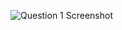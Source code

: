 ![Question 1 Screenshot](Screenshots/Project.gif)

<!-- ## Question 1: For the given index.html file. Perform the following task, without changing the index.html file.

![Question 1 Screenshot](Screenshots/Q1.png)

## Question 2: Create a 3D cube using the transform property of CSS.

![Question 2 Screenshot](Screenshots/Q2.png) |

## Question 3: Create a simple circular loader which will rotate continuously to look like a loading screen on a website.

![Question 3 Screenshot](Screenshots/gif1.gif)

## Question 4: You have to visit the PW Skills website (https://pwskills.com/) and have to change the content of the ‘Login / Register’ button to ‘Connect with us’ using the developer tool. This should be done using the elements of developer tools only, use of javascript is prohibited.

|                     Before                     |                     After                      |
| :--------------------------------------------: | :--------------------------------------------: |
| ![Question 4 Screenshot](Screenshots/Q4.1.png) | ![Question 4 Screenshot](Screenshots/Q4.2.png) |

## Question 5: You have to visit the PW Skills website (https://pwskills.com/) and have to change the content of the ‘Login / Register’ button to ‘Connect with us’ using the developer tool. This should be done using the elements of developer tools only, use of javascript is prohibited.

|                     Before                     |                     After                      |
| :--------------------------------------------: | :--------------------------------------------: |
| ![Question 4 Screenshot](Screenshots/Q5.1.png) | ![Question 4 Screenshot](Screenshots/Q5.2.png) | -->
